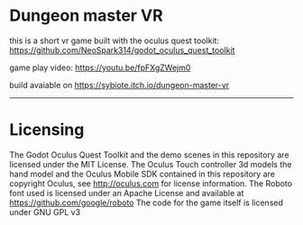 # Dungeon master VR
this is a short vr game built with the oculus quest toolkit: 
https://github.com/NeoSpark314/godot_oculus_quest_toolkit

game play video:
https://youtu.be/fpFXgZWejm0

build avaiable on
https://sybiote.itch.io/dungeon-master-vr

----
# Licensing
The Godot Oculus Quest Toolkit and the demo scenes in this repository are licensed under the MIT License. 
The Oculus Touch controller 3d models the hand model and the Oculus Mobile SDK contained in this repository are copyright Oculus, 
see http://oculus.com for license information. 
The Roboto font used is licensed under an Apache License and available at https://github.com/google/roboto
The code for the game itself is licensed under GNU GPL v3
